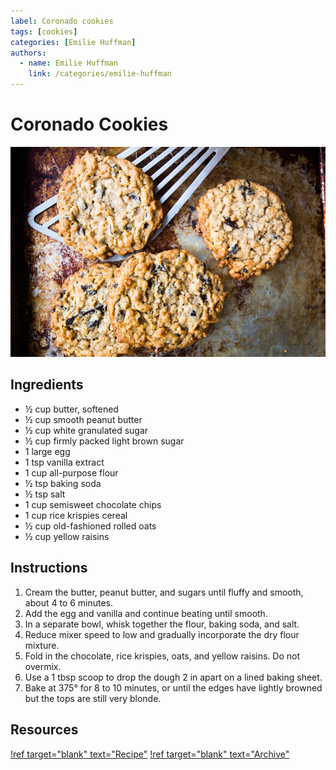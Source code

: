 ```yaml
---
label: Coronado cookies
tags: [cookies]
categories: [Emilie Huffman]
authors:
  - name: Emilie Huffman
    link: /categories/emilie-huffman
---
```


# Coronado Cookies
![Loaded chocolate chip cookies.](/static/banners/coronado-cookies.jpg)

## Ingredients
- ½ cup butter, softened
- ½ cup smooth peanut butter
- ½ cup white granulated sugar
- ½ cup firmly packed light brown sugar
- 1 large egg
- 1 tsp vanilla extract
- 1 cup all-purpose flour
- ½ tsp baking soda
- ½ tsp salt
- 1 cup semisweet chocolate chips
- 1 cup rice krispies cereal
- ½ cup old-fashioned rolled oats
- ½ cup yellow raisins 

## Instructions
1. Cream the butter, peanut butter, and sugars until fluffy and smooth, about 4 to 6 minutes.
2. Add the egg and vanilla and continue beating until smooth.
3. In a separate bowl, whisk together the flour, baking soda, and salt.
4. Reduce mixer speed to low and gradually incorporate the dry flour mixture.
5. Fold in the chocolate, rice krispies, oats, and yellow raisins. Do not overmix.
6. Use a 1 tbsp scoop to drop the dough 2 in apart on a lined baking sheet.
7. Bake at 375° for 8 to 10 minutes, or until the edges have lightly browned but the tops are still very blonde.

## Resources
[!ref target="blank" text="Recipe"](https://www.carolinechambers.com/recipes/sweets/coronado-cookies-from-just-married)
[!ref target="blank" text="Archive"](https://archive.is/VW1oS)
